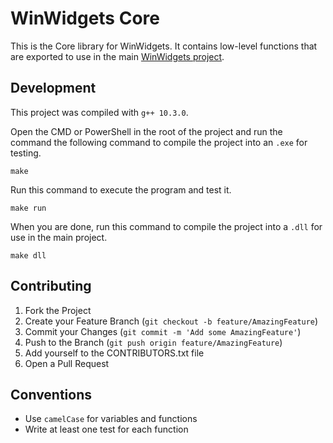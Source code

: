 # WinWidgets Core

This is the Core library for WinWidgets. It contains low-level functions that are exported to use in the main [WinWidgets project](https://www.github.com/beyluta/WinWidgets).

## Development

This project was compiled with `g++ 10.3.0`.

Open the CMD or PowerShell in the root of the project and run the command the following command to compile the project into an `.exe` for testing.

```
make
```

Run this command to execute the program and test it.

```
make run
```

When you are done, run this command to compile the project into a `.dll` for use in the main project.

```
make dll
```

## Contributing

1. Fork the Project
2. Create your Feature Branch (`git checkout -b feature/AmazingFeature`)
3. Commit your Changes (`git commit -m 'Add some AmazingFeature'`)
4. Push to the Branch (`git push origin feature/AmazingFeature`)
5. Add yourself to the CONTRIBUTORS.txt file
6. Open a Pull Request

## Conventions

- Use `camelCase` for variables and functions
- Write at least one test for each function

